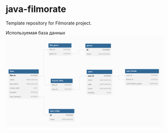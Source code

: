 # java-filmorate
Template repository for Filmorate project.

Используемая база данных
![Схема базы данных](https://github.com/Vexvl/java-filmorate/raw/main/table.png)
